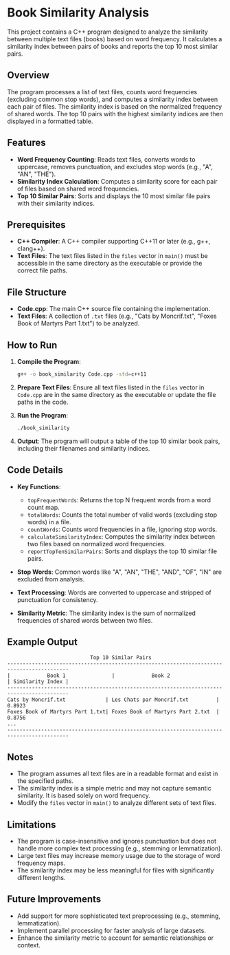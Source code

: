 # Book Similarity Analysis

This project contains a C++ program designed to analyze the similarity between multiple text files (books) based on word frequency. It calculates a similarity index between pairs of books and reports the top 10 most similar pairs.

## Overview

The program processes a list of text files, counts word frequencies (excluding common stop words), and computes a similarity index between each pair of files. The similarity index is based on the normalized frequency of shared words. The top 10 pairs with the highest similarity indices are then displayed in a formatted table.

## Features

- **Word Frequency Counting**: Reads text files, converts words to uppercase, removes punctuation, and excludes stop words (e.g., "A", "AN", "THE").
- **Similarity Index Calculation**: Computes a similarity score for each pair of files based on shared word frequencies.
- **Top 10 Similar Pairs**: Sorts and displays the 10 most similar file pairs with their similarity indices.

## Prerequisites

- **C++ Compiler**: A C++ compiler supporting C++11 or later (e.g., g++, clang++).
- **Text Files**: The text files listed in the `files` vector in `main()` must be accessible in the same directory as the executable or provide the correct file paths.

## File Structure

- **Code.cpp**: The main C++ source file containing the implementation.
- **Text Files**: A collection of `.txt` files (e.g., "Cats by Moncrif.txt", "Foxes Book of Martyrs Part 1.txt") to be analyzed.

## How to Run

1. **Compile the Program**:
   ```bash
   g++ -o book_similarity Code.cpp -std=c++11
   ```

2. **Prepare Text Files**:
   Ensure all text files listed in the `files` vector in `Code.cpp` are in the same directory as the executable or update the file paths in the code.

3. **Run the Program**:
   ```bash
   ./book_similarity
   ```

4. **Output**:
   The program will output a table of the top 10 similar book pairs, including their filenames and similarity indices.

## Code Details

- **Key Functions**:
  - `topFrequentWords`: Returns the top N frequent words from a word count map.
  - `totalWords`: Counts the total number of valid words (excluding stop words) in a file.
  - `countWords`: Counts word frequencies in a file, ignoring stop words.
  - `calculateSimilarityIndex`: Computes the similarity index between two files based on normalized word frequencies.
  - `reportTopTenSimilarPairs`: Sorts and displays the top 10 similar file pairs.

- **Stop Words**: Common words like "A", "AN", "THE", "AND", "OF", "IN" are excluded from analysis.
- **Text Processing**: Words are converted to uppercase and stripped of punctuation for consistency.
- **Similarity Metric**: The similarity index is the sum of normalized frequencies of shared words between two files.

## Example Output

```
                           Top 10 Similar Pairs
------------------------------------------------------------------------------------------
|            Book 1               |            Book 2                 | Similarity Index |
------------------------------------------------------------------------------------------
Cats by Moncrif.txt             | Les Chats par Moncrif.txt         | 0.8923
Foxes Book of Martyrs Part 1.txt| Foxes Book of Martyrs Part 2.txt  | 0.8756
...
------------------------------------------------------------------------------------------
```

## Notes

- The program assumes all text files are in a readable format and exist in the specified paths.
- The similarity index is a simple metric and may not capture semantic similarity. It is based solely on word frequency.
- Modify the `files` vector in `main()` to analyze different sets of text files.

## Limitations

- The program is case-insensitive and ignores punctuation but does not handle more complex text processing (e.g., stemming or lemmatization).
- Large text files may increase memory usage due to the storage of word frequency maps.
- The similarity index may be less meaningful for files with significantly different lengths.

## Future Improvements

- Add support for more sophisticated text preprocessing (e.g., stemming, lemmatization).
- Implement parallel processing for faster analysis of large datasets.
- Enhance the similarity metric to account for semantic relationships or context.
